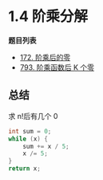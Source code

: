 # 1.4 阶乘分解

**题目列表**

- [172. 阶乘后的零](https://leetcode.cn/problems/factorial-trailing-zeroes/description/)
- [793. 阶乘函数后 K 个零](https://leetcode.cn/problems/preimage-size-of-factorial-zeroes-function/description/)

## 总结

求 n!后有几个 0

```cpp
int sum = 0;
while (x) {
    sum += x / 5;
    x /= 5;
}
return x;
```
